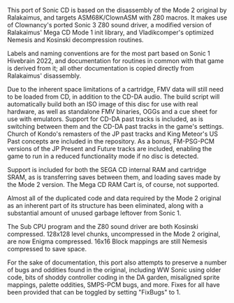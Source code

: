 This port of Sonic CD is based on the disassembly of the Mode 2 original by Ralakaimus,
and targets ASM68K/ClownASM with Z80 macros. It makes use of Clownancy's ported 
Sonic 3 Z80 sound driver, a modified version of Ralakaimus' Mega CD Mode 1 init library, 
and Vladikcomper's optimized Nemesis and Kosinski decompression routines.

Labels and naming conventions are for the most part based on Sonic 1 Hivebrain 2022, 
and documentation for routines in common with that game is derived from it; all other
documentation is copied directly from Ralakaimus' disassembly.

Due to the inherent space limitations of a cartridge, FMV data will still need
to be loaded from CD, in addition to the CD-DA audio. The build script will automatically
build both an ISO image of this disc for use with real hardware, as well as standalone
FMV binaries, OGGs and a cue sheet for use with emulators. Support for CD-DA past tracks is included,
as is switching between them and the CD-DA past tracks in the game's settings. Church of Kondo's 
remasters of the JP past tracks and King Meteor's US Past concepts are included in the repository. 
As a bonus, FM-PSG-PCM versions of the JP Present and Future tracks are included, enabling the 
game to run in a reduced functionality mode if no disc is detected.

Support is included for both the SEGA CD internal RAM and cartridge SRAM, as is transferring
saves between them, and loading saves made by the Mode 2 version. The Mega CD RAM Cart is, 
of course, not supported.

Almost all of the duplicated code and data required by the Mode 2
original as an inherent part of its structure has been eliminated,
along with a substantial amount of unused garbage leftover from Sonic 1.

The Sub CPU program and the Z80 sound driver are both Kosinski compressed. 128x128 level chunks,
uncompressed in the Mode 2 original, are now Enigma compressed. 16x16 Block mappings are still
Nemesis compressed to save space.

For the sake of documentation, this port also attempts to preserve a number of bugs and oddities 
found in the original, including WW Sonic using older code, bits of shoddy controller coding 
in the DA garden, misaligned sprite mappings, palette oddities, SMPS-PCM bugs, and more.
Fixes for all have been provided that can be toggled by setting "FixBugs" to 1.